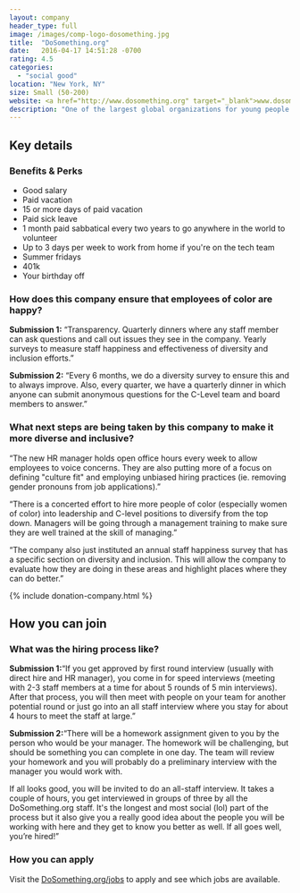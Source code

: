 ```yaml
---
layout: company
header_type: full
image: /images/comp-logo-dosomething.jpg
title:  "DoSomething.org"
date:   2016-04-17 14:51:28 -0700
rating: 4.5
categories:
  - "social good"
location: "New York, NY"
size: Small (50-200)
website: <a href="http://www.dosomething.org" target="_blank">www.dosomething.org</a>
description: "One of the largest global organizations for young people and social change, our 5.1 million members in 130 countries tackle volunteer campaigns that impact every cause. Poverty. Discrimination. The environment. And everything else. Our promise: Any cause, anytime, anywhere."
---
```


## Key details

<div class="company-results_benefits">
  <h3>Benefits &amp; Perks</h3>
  <ul>
    <li>Good salary</li>
    <li>Paid vacation</li>
    <li>15 or more days of paid vacation</li>
    <li>Paid sick leave</li>
    <li>1 month paid sabbatical every two years to go anywhere in the world to volunteer</li>
    <li>Up to 3 days per week to work from home if you're on the tech team</li>
    <li>Summer fridays</li>
    <li>401k</li>
    <li>Your birthday off</li>
  </ul>
</div>


<div class="company-results_happiness">
  <h3>How does this company ensure that employees of color are happy?</h3>

  <p><strong>Submission 1:</strong> “Transparency. Quarterly dinners where any staff member can ask questions and call out issues they see in the company. Yearly surveys to measure staff happiness and effectiveness of diversity and inclusion efforts.”</p>

  <p><strong>Submission 2:</strong> “Every 6 months, we do a diversity survey to ensure this and to always improve. Also, every quarter, we have a quarterly dinner in which anyone can submit anonymous questions for the C-Level team and board members to answer.”</p>
</div>

<div class="company-results_nextsteps">
  <h3>What next steps are being taken by this company to make it more diverse and inclusive?</h3>

  <p>“The new HR manager holds open office hours every week to allow employees to voice concerns. They are also putting more of a focus on defining "culture fit" and employing unbiased hiring practices (ie. removing gender pronouns from job applications).”</p>

  <p>“There is a concerted effort to hire more people of color (especially women of color) into leadership and C-level positions to diversify from the top down. Managers will be going through a management training to make sure they are well trained at the skill of managing.”</p>

  <p>“The company also just instituted an annual staff happiness survey that has a specific section on diversity and inclusion. This will allow the company to evaluate how they are doing in these areas and highlight places where they can do better.”</p>
</div>

{% include donation-company.html %}

## How you can join

<div class="company-results_hiringprocess">
  <h3>What was the hiring process like?</h3>
  <p><strong>Submission 1:</strong>“If you get approved by first round interview (usually with direct hire and HR manager), you come in for speed interviews (meeting with 2-3 staff members at a time for about 5 rounds of 5 min interviews). After that process, you will then meet with people on your team for another potential round or just go into an all staff interview where you stay for about 4 hours to meet the staff at large.”</p>

  <p><strong>Submission 2:</strong>“There will be a homework assignment given to you by the person who would be your manager. The homework will be challenging, but should be something you can complete in one day. The team will review your homework and you will probably do a preliminary interview with the manager you would work with.

  <p>If all looks good, you will be invited to do an all-staff interview. It takes a couple of hours, you get interviewed in groups of three by all the DoSomething.org staff. It's the longest and most social (lol) part of the process but it also give you a really good idea about the people you will be working with here and they get to know you better as well. If all goes well, you’re hired!”</p>
</div>

<div class="company-results_apply">
  <h3>How you can apply</h3>
  <p>Visit the <a href="http://dosomething.org/jobs" target="_blank">DoSomething.org/jobs</a> to apply and see which jobs are available.</p>
</div>
